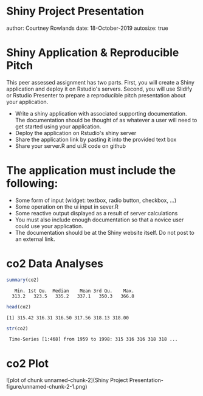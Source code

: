 Shiny Project Presentation
========================================================
author: Courtney Rowlands
date: 18-October-2019
autosize: true

Shiny Application & Reproducible Pitch
========================================================

This peer assessed assignment has two parts. First, you will create a Shiny application and deploy it on Rstudio's servers. Second, you will use Slidify or Rstudio Presenter to prepare a reproducible pitch presentation about your application.

- Write a shiny application with associated supporting documentation. The documentation should be thought of as whatever a user will need to get started using your application.
- Deploy the application on Rstudio's shiny server
- Share the application link by pasting it into the provided text box
- Share your server.R and ui.R code on github

The application must include the following:
========================================================
- Some form of input (widget: textbox, radio button, checkbox, ...)
- Some operation on the ui input in sever.R
- Some reactive output displayed as a result of server calculations
- You must also include enough documentation so that a novice user could use your application.
- The documentation should be at the Shiny website itself. Do not post to an external link.

co2 Data Analyses
========================================================


```r
summary(co2)
```

```
   Min. 1st Qu.  Median    Mean 3rd Qu.    Max. 
  313.2   323.5   335.2   337.1   350.3   366.8 
```

```r
head(co2)
```

```
[1] 315.42 316.31 316.50 317.56 318.13 318.00
```

```r
str(co2)
```

```
 Time-Series [1:468] from 1959 to 1998: 315 316 316 318 318 ...
```

co2 Plot
========================================================

![plot of chunk unnamed-chunk-2](Shiny Project Presentation-figure/unnamed-chunk-2-1.png)

